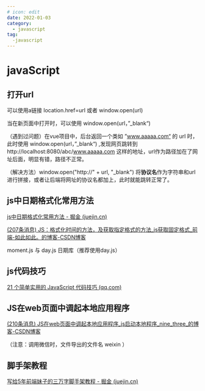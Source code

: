 ```yaml
---
# icon: edit
date: 2022-01-03
category:
  - javascript
tag:
  -javascript
---
```


# javaScript

## 打开url

可以使用a链接  location.href=url   或者  window.open(url)

当在新页面中打开时，可以使用  window.open(url，”_blank“)

（遇到过问题）在vue项目中，后台返回一个类如  ”www.aaaaa.com“  的 url 时，此时使用  window.open(url，”_blank“)  ,发现网页跳转到  http://localhost:8080/abc/www.aaaaa.com 这样的地址，url作为路径加在了网址后面，明显有错，路径不正常。

（解决方法）window.open("http://" + url, "_blank")  将**协议名**作为字符串和url进行拼接，或者让后端将网址的协议名都加上，此时就能跳转正常了。

## js中日期格式化常用方法

 [js中日期格式化常用方法 - 掘金 (juejin.cn)](https://juejin.cn/post/6999283812958109709) 

 [(207条消息) JS：格式化时间的方法，及获取指定格式的方法_js获取固定格式_前端-如此如此。的博客-CSDN博客](https://blog.csdn.net/weixin_44136505/article/details/120549478) 

moment.js 与 day.js 日期库（推荐使用day.js）



## js代码技巧

 [21 个简单实用的 JavaScript 代码技巧 (qq.com)](https://mp.weixin.qq.com/s/Ubk7qcbN5VS52Mtb2yeYpg) 

## JS在web页面中调起本地应用程序

 [(210条消息) JS在web页面中调起本地应用程序_js启动本地程序_nine_three_的博客-CSDN博客](https://blog.csdn.net/nine_three_/article/details/121146847) 

（注意：调用微信时，文件导出的文件名 weixin ）

## 脚手架教程

 [写给5年前端妹子的三万字脚手架教程 - 掘金 (juejin.cn)](https://juejin.cn/post/7260144602471776311#heading-26) 

